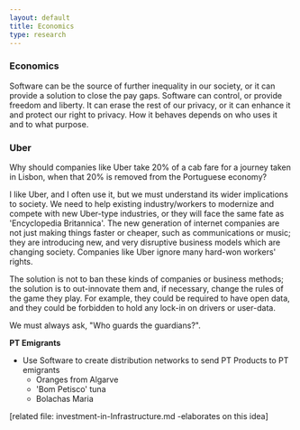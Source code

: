 ```yaml
---
layout: default
title: Economics
type: research
---
```


### Economics

Software can be the source of further inequality in our society, or it can provide a solution to close the pay gaps.
Software can control, or provide freedom and liberty. It can erase the rest of our privacy, or it can enhance it and protect our right to privacy. How it behaves depends on who uses it and to what purpose.


### Uber

Why should companies like Uber take 20% of a cab fare for a journey taken in Lisbon, when that 20% is removed from the Portuguese economy? 

I like Uber, and I often use it, but we must understand its wider implications to society. We need to help existing industry/workers to modernize and compete with new Uber-type industries, or they will face the same fate as 'Encyclopedia Britannica'. The new generation of internet companies are not just making things faster or cheaper, such as communications or music; they are introducing new, and very disruptive business models which are changing society. Companies like Uber ignore many hard-won workers' rights. 

The solution is not to ban these kinds of companies or business methods; the solution is to out-innovate them and, if necessary, change the rules of the game they play. For example, they could be required to have open data, and they could be forbidden to hold any lock-in on drivers or user-data. 

We must always ask, "Who guards the guardians?".


**PT Emigrants**  

  * Use Software to create distribution networks to send PT Products to PT emigrants
    * Oranges from Algarve
    * 'Bom Petisco' tuna
    * Bolachas Maria

[related file: investment-in-Infrastructure.md -elaborates on this idea]
